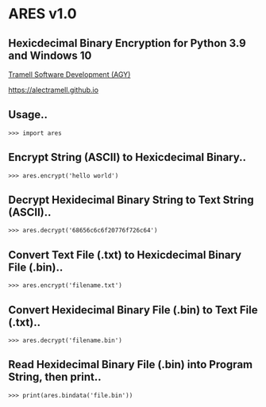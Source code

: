 # ARES v1.0
## Hexicdecimal Binary Encryption for Python 3.9 and Windows 10

<a href="https://alectramell.github.io" target="_new">Tramell Software Development (AGY)</a>

<a href="https://alectramell.github.io" target="_new">https://alectramell.github.io</a>


## Usage..

	>>> import ares

## Encrypt String (ASCII) to Hexicdecimal Binary..

	>>> ares.encrypt('hello world')

## Decrypt Hexidecimal Binary String to Text String (ASCII)..

	>>> ares.decrypt('68656c6c6f20776f726c64')

## Convert Text File (.txt) to Hexicdecimal Binary File (.bin)..

	>>> ares.encrypt('filename.txt')

## Convert Hexidecimal Binary File (.bin) to Text File (.txt)..

	>>> ares.decrypt('filename.bin')

## Read Hexidecimal Binary File (.bin) into Program String, then print..

	>>> print(ares.bindata('file.bin'))

